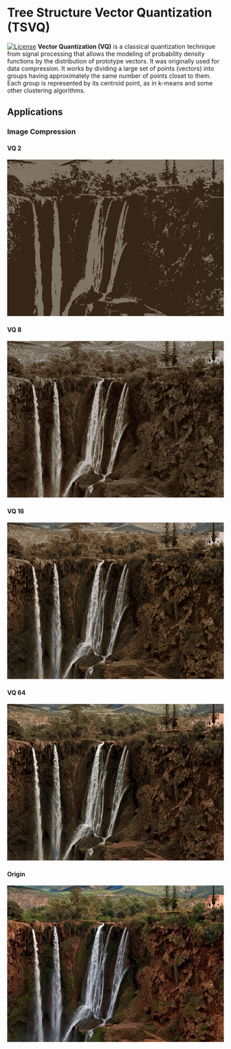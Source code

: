 # Tree Structure Vector Quantization (TSVQ)
[![License](https://img.shields.io/badge/license-BSD-blue.svg)](LICENSE) 
**Vector Quantization (VQ)** is a classical quantization technique from signal processing that allows the modeling of probability density functions by the distribution of prototype vectors. It was originally used for data compression. It works by dividing a large set of points (vectors) into groups having approximately the same number of points closet to them. Each group is represented by its centroid point, as in k-means and some other clustering algorithms.

## Applications
### Image Compression
#### VQ 2
![VQ2](Resources/Image/VQ2.jpg)
#### VQ 8
![VQ8](Resources/Image/VQ8.jpg)
#### VQ 16
![VQ16](Resources/Image/VQ16.jpg)
#### VQ 64
![VQ64](Resources/Image/VQ64.jpg)
#### Origin
![original](Resources/Image/waterfall.jpg)
